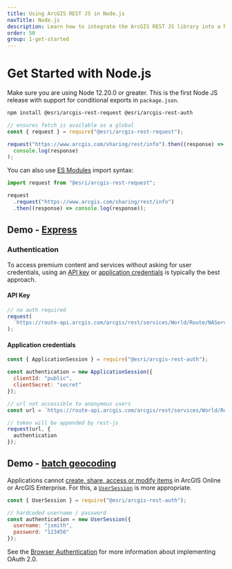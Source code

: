 ```yaml
---
title: Using ArcGIS REST JS in Node.js
navTitle: Node.js
description: Learn how to integrate the ArcGIS REST JS library into a Node.js app.
order: 50
group: 1-get-started
---
```


# Get Started with Node.js

Make sure you are using Node 12.20.0 or greater. This is the first Node JS release with support for conditional exports in `package.json`.

```bash
npm install @esri/arcgis-rest-request @esri/arcgis-rest-auth
```

```js
// ensures fetch is available as a global
const { request } = require("@esri/arcgis-rest-request");

request("https://www.arcgis.com/sharing/rest/info").then((response) =>
  console.log(response)
);
```

You can also use [ES Modules](https://nodejs.org/docs/latest-v12.x/api/packages.html#packages_determining_module_system) import syntax:

```js
import request from "@esri/arcgis-rest-request";

request
  .request("https://www.arcgis.com/sharing/rest/info")
  .then((response) => console.log(response));
```

## Demo - [Express](https://github.com/Esri/arcgis-rest-js/tree/master/demos/express)

### Authentication

To access premium content and services without asking for user credentials, using an [API key](https://developers.arcgis.com/documentation/mapping-apis-and-services/security/api-keys/) or [application credentials](https://developers.arcgis.com/documentation/mapping-apis-and-services/security/application-credentials/) is typically the best approach.

#### API Key

```js
// no auth required
request(
  `https://route-api.arcgis.com/arcgis/rest/services/World/Route/NAServer/Route_World/solve?token={API_KEY}`
);
```

#### Application credentials

```js
const { ApplicationSession } = require("@esri/arcgis-rest-auth");

const authentication = new ApplicationSession({
  clientId: "public",
  clientSecret: "secret"
});

// url not accessible to anonymous users
const url = `https://route-api.arcgis.com/arcgis/rest/services/World/Route/NAServer/Route_World`;

// token will be appended by rest-js
request(url, {
  authentication
});
```

## Demo - [batch geocoding](https://github.com/Esri/arcgis-rest-js/tree/master/demos/batch-geocoder-node)

Applications cannot [create, share, access or modify items](https://developers.arcgis.com/documentation/core-concepts/security-and-authentication/limitations-of-application-authentication/) in ArcGIS Online or ArcGIS Enterprise. For this, a [`UserSession`](/arcgis-rest-js/api/auth/UserSession/) is more appropriate.

```js
const { UserSession } = require("@esri/arcgis-rest-auth");

// hardcoded username / password
const authentication = new UserSession({
  username: "jsmith",
  password: "123456"
});
```

See the [Browser Authentication](../browser-authentication/) for more information about implementing OAuth 2.0.
